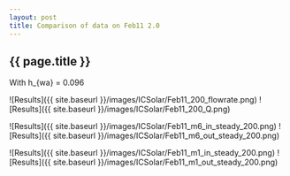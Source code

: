 ```yaml
---
layout: post
title: Comparison of data on Feb11 2.0
---
```

{{ page.title }}
-----------------
With h_{wa} = 0.096

![Results]({{ site.baseurl }}/images/ICSolar/Feb11_200_flowrate.png) ![Results]({{ site.baseurl }}/images/ICSolar/Feb11_200_Q.png)

![Results]({{ site.baseurl }}/images/ICSolar/Feb11_m6_in_steady_200.png) ![Results]({{ site.baseurl }}/images/ICSolar/Feb11_m6_out_steady_200.png)

![Results]({{ site.baseurl }}/images/ICSolar/Feb11_m1_in_steady_200.png) ![Results]({{ site.baseurl }}/images/ICSolar/Feb11_m1_out_steady_200.png)

